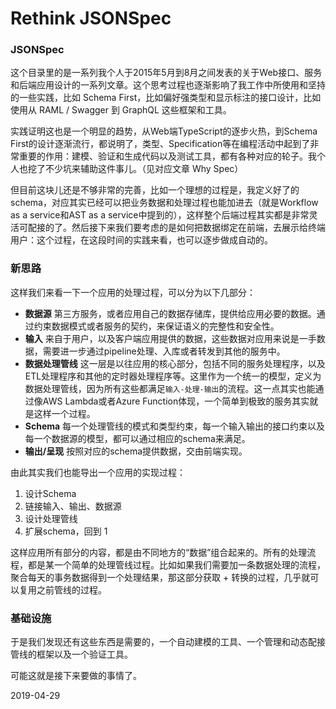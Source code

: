 # Rethink JSONSpec

### JSONSpec

这个目录里的是一系列我个人于2015年5月到8月之间发表的关于Web接口、服务和后端应用设计的一系列文章。这个思考过程也逐渐影响了我工作中所使用和坚持的一些实践，比如 Schema First，比如偏好强类型和显示标注的接口设计，比如使用从 RAML / Swagger 到 GraphQL 这些框架和工具。

实践证明这也是一个明显的趋势，从Web端TypeScript的逐步火热，到Schema First的设计逐渐流行，都说明了，类型、Specification等在编程活动中起到了非常重要的作用：建模、验证和生成代码以及测试工具，都有各种对应的轮子。我个人也挖了不少坑来辅助这件事儿。（见对应文章 Why Spec）

但目前这块儿还是不够非常的完善，比如一个理想的过程是，我定义好了的schema，对应其实已经可以把业务数据和处理过程也能加进去（就是Workflow as a service和AST as a service中提到的），这样整个后端过程其实都是非常灵活可配接的了。然后接下来我们要考虑的是如何把数据绑定在前端，去展示给终端用户：这个过程，在这段时间的实践来看，也可以逐步做成自动的。

### 新思路

这样我们来看一下一个应用的处理过程，可以分为以下几部分：

 - **数据源** 第三方服务，或者应用自己的数据存储库，提供给应用必要的数据。通过约束数据模式或者服务的契约，来保证语义的完整性和安全性。
 - **输入** 来自于用户，以及客户端应用提供的数据，这些数据对应用来说是一手数据，需要进一步通过pipeline处理、入库或者转发到其他的服务中。
 - **数据处理管线** 这一层是以往应用的核心部分，包括不同的服务处理程序，以及ETL处理程序和其他的定时器处理程序等。这里作为一个统一的模型，定义为数据处理管线，因为所有这些都满足`输入-处理-输出`的流程。这一点其实也能通过像AWS Lambda或者Azure Function体现，一个简单到极致的服务其实就是这样一个过程。
 - **Schema** 每一个处理管线的模式和类型约束，每一个输入输出的接口约束以及每一个数据源的模型，都可以通过相应的schema来满足。
 - **输出/呈现** 按照对应的schema提供数据，交由前端实现。

由此其实我们也能导出一个应用的实现过程：
  1. 设计Schema
  2. 链接输入、输出、数据源
  3. 设计处理管线
  4. 扩展schema，回到 1

这样应用所有部分的内容，都是由不同地方的“数据”组合起来的。所有的处理流程，都是某一个简单的处理管线过程。比如如果我们需要加一条数据处理的流程，聚合每天的事务数据得到一个处理结果，那这部分获取 + 转换的过程，几乎就可以复用之前管线的过程。

### 基础设施

于是我们发现还有这些东西是需要的，一个自动建模的工具、一个管理和动态配接管线的框架以及一个验证工具。

可能这就是接下来要做的事情了。

2019-04-29